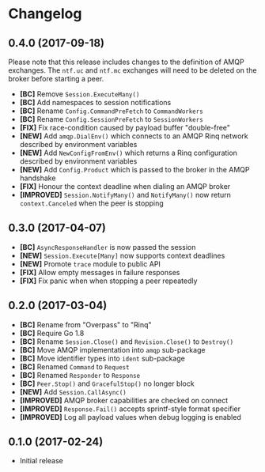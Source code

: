 # Changelog

## 0.4.0 (2017-09-18)

Please note that this release includes changes to the definition of AMQP
exchanges. The `ntf.uc` and `ntf.mc` exchanges will need to be deleted on the
broker before starting a peer.

- **[BC]** Remove `Session.ExecuteMany()`
- **[BC]** Add namespaces to session notifications
- **[BC]** Rename `Config.CommandPreFetch` to `CommandWorkers`
- **[BC]** Rename `Config.SessionPreFetch` to `SessionWorkers`
- **[FIX]** Fix race-condition caused by payload buffer "double-free"
- **[NEW]** Add `amqp.DialEnv()` which connects to an AMQP Rinq network described by environment variables
- **[NEW]** Add `NewConfigFromEnv()` which returns a Rinq configuration described by environment variables
- **[NEW]** Add `Config.Product` which is passed to the broker in the AMQP handshake
- **[FIX]** Honour the context deadline when dialing an AMQP broker
- **[IMPROVED]** `Session.NotifyMany()` and `NotifyMany()` now return `context.Canceled` when the peer is stopping

## 0.3.0 (2017-04-07)

- **[BC]** `AsyncResponseHandler` is now passed the session
- **[NEW]** `Session.Execute[Many]` now supports context deadlines
- **[NEW]** Promote `trace` module to public API
- **[FIX]** Allow empty messages in failure responses
- **[FIX]** Fix panic when when stopping a peer repeatedly

## 0.2.0 (2017-03-04)

- **[BC]** Rename from "Overpass" to "Rinq"
- **[BC]** Require Go 1.8
- **[BC]** Rename `Session.Close()` and `Revision.Close()` to `Destroy()`
- **[BC]** Move AMQP implementation into `amqp` sub-package
- **[BC]** Move identifier types into `ident` sub-package
- **[BC]** Renamed `Command` to `Request`
- **[BC]** Renamed `Responder` to `Response`
- **[BC]** `Peer.Stop()` and `GracefulStop()` no longer block
- **[NEW]** Add `Session.CallAsync()`
- **[IMPROVED]** AMQP broker capabilities are checked on connect
- **[IMPROVED]** `Response.Fail()` accepts sprintf-style format specifier
- **[IMPROVED]** Log all payload values when debug logging is enabled

## 0.1.0 (2017-02-24)

- Initial release
